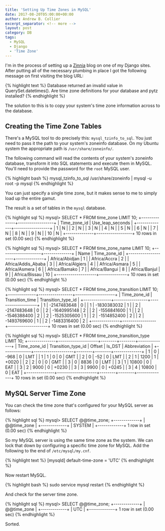 ```yaml
---
title: 'Setting Up Time Zones in MySQL'
date: 2017-08-20T05:00:00+00:00
author: Andrew B. Collier
excerpt_separator: <!-- more -->
layout: post
category: DB
tags:
  - MySQL
  - Django
  - 'Time Zone'
---
```


I'm in the process of setting up a [Zinnia](https://github.com/Fantomas42/django-blog-zinnia) blog on one of my Django sites. After putting all of the necessary plumbing in place I got the following message on first visiting the blog URL:

{% highlight text %}
Database returned an invalid value in QuerySet.datetimes(). Are time zone definitions for your database and pytz installed?
{% endhighlight %}

The solution to this is to copy your system's time zone information across to the database.

<!-- more -->

## Creating the Time Zone Tables

There's a MySQL tool to do precisely this: `mysql_tzinfo_to_sql`. You just need to pass it the path to your system's zoneinfo database. On my Ubuntu system the appropriate path is `/usr/share/zoneinfo/`.

The following command will read the contents of your system's zoneinfo database, transform it into SQL statements and execute them in MySQL. You'll need to provide the password for the `root` MySQL user.

{% highlight bash %}
mysql_tzinfo_to_sql /usr/share/zoneinfo | mysql -u root -p mysql
{% endhighlight %}

You can just specify a single time zone, but it makes sense to me to simply load up the entire gamut.

The result is a set of tables in the `mysql` database.

{% highlight sql %}
mysql> SELECT * FROM time_zone LIMIT 10;
+--------------+------------------+
| Time_zone_id | Use_leap_seconds |
+--------------+------------------+
|            1 | N                |
|            2 | N                |
|            3 | N                |
|            4 | N                |
|            5 | N                |
|            6 | N                |
|            7 | N                |
|            8 | N                |
|            9 | N                |
|           10 | N                |
+--------------+------------------+
10 rows in set (0.00 sec)
{% endhighlight %}

{% highlight sql %}
mysql> SELECT * FROM time_zone_name LIMIT 10;
+--------------------+--------------+
| Name               | Time_zone_id |
+--------------------+--------------+
| Africa/Abidjan     |            1 |
| Africa/Accra       |            2 |
| Africa/Addis_Ababa |            3 |
| Africa/Algiers     |            4 |
| Africa/Asmara      |            5 |
| Africa/Asmera      |            6 |
| Africa/Bamako      |            7 |
| Africa/Bangui      |            8 |
| Africa/Banjul      |            9 |
| Africa/Bissau      |           10 |
+--------------------+--------------+
10 rows in set (0.00 sec)
{% endhighlight %}

{% highlight sql %}
mysql> SELECT * FROM time_zone_transition LIMIT 10;
+--------------+-----------------+--------------------+
| Time_zone_id | Transition_time | Transition_type_id |
+--------------+-----------------+--------------------+
|            1 |     -2147483648 |                  0 |
|            1 |     -1830383032 |                  1 |
|            2 |     -2147483648 |                  0 |
|            2 |     -1640995148 |                  2 |
|            2 |     -1556841600 |                  1 |
|            2 |     -1546388400 |                  2 |
|            2 |     -1525305600 |                  1 |
|            2 |     -1514852400 |                  2 |
|            2 |     -1493769600 |                  1 |
|            2 |     -1483316400 |                  2 |
+--------------+-----------------+--------------------+
10 rows in set (0.00 sec)
{% endhighlight %}

{% highlight sql %}
mysql> SELECT * FROM time_zone_transition_type LIMIT 10;
+--------------+--------------------+--------+--------+--------------+
| Time_zone_id | Transition_type_id | Offset | Is_DST | Abbreviation |
+--------------+--------------------+--------+--------+--------------+
|            1 |                  0 |   -968 |      0 | LMT          |
|            1 |                  1 |      0 |      0 | GMT          |
|            2 |                  0 |    -52 |      0 | LMT          |
|            2 |                  1 |   1200 |      1 | +0020        |
|            2 |                  2 |      0 |      0 | GMT          |
|            3 |                  0 |   8836 |      0 | LMT          |
|            3 |                  1 |  10800 |      0 | EAT          |
|            3 |                  2 |   9000 |      0 | +0230        |
|            3 |                  3 |   9900 |      0 | +0245        |
|            3 |                  4 |  10800 |      0 | EAT          |
+--------------+--------------------+--------+--------+--------------+
10 rows in set (0.00 sec)
{% endhighlight %}

## MySQL Server Time Zone

You can check the time zone that's configured for your MySQL server as follows:

{% highlight sql %}
mysql> SELECT @@time_zone;
+-------------+
| @@time_zone |
+-------------+
| SYSTEM      |
+-------------+
1 row in set (0.00 sec)
{% endhighlight %}

So my MySQL server is using the same time zone as the system. We can lock that down by configuring a specific time zone for MySQL. Add the following to the end of `/etc/mysql/my.cnf`.

{% highlight text %}
[mysqld]
default-time-zone = 'UTC'
{% endhighlight %}

Now restart MySQL.

{% highlight bash %}
sudo service mysql restart
{% endhighlight %}

And check for the server time zone.

{% highlight sql %}
mysql> SELECT @@time_zone;
+-------------+
| @@time_zone |
+-------------+
| UTC         |
+-------------+
1 row in set (0.00 sec)
{% endhighlight %}

Sorted.